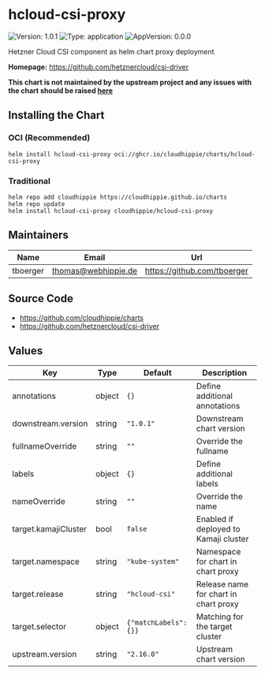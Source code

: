 # hcloud-csi-proxy

![Version: 1.0.1](https://img.shields.io/badge/Version-1.0.1-informational?style=flat-square) ![Type: application](https://img.shields.io/badge/Type-application-informational?style=flat-square) ![AppVersion: 0.0.0](https://img.shields.io/badge/AppVersion-0.0.0-informational?style=flat-square)

Hetzner Cloud CSI component as helm chart proxy deployment

**Homepage:** <https://github.com/hetznercloud/csi-driver>

**This chart is not maintained by the upstream project and any issues with the
chart should be raised [here](https://github.com/cloudhippie/charts/issues/new)**

## Installing the Chart

### OCI (Recommended)

```console
helm install hcloud-csi-proxy oci://ghcr.io/cloudhippie/charts/hcloud-csi-proxy
```

### Traditional

```console
helm repo add cloudhippie https://cloudhippie.github.io/charts
helm repo update
helm install hcloud-csi-proxy cloudhippie/hcloud-csi-proxy
```

## Maintainers

| Name | Email | Url |
| ---- | ------ | --- |
| tboerger | <thomas@webhippie.de> | <https://github.com/tboerger> |

## Source Code

* <https://github.com/cloudhippie/charts>
* <https://github.com/hetznercloud/csi-driver>

## Values

| Key | Type | Default | Description |
|-----|------|---------|-------------|
| annotations | object | `{}` | Define additional annotations |
| downstream.version | string | `"1.0.1"` | Downstream chart version |
| fullnameOverride | string | `""` | Override the fullname |
| labels | object | `{}` | Define additional labels |
| nameOverride | string | `""` | Override the name |
| target.kamajiCluster | bool | `false` | Enabled if deployed to Kamaji cluster |
| target.namespace | string | `"kube-system"` | Namespace for chart in chart proxy |
| target.release | string | `"hcloud-csi"` | Release name for chart in chart proxy |
| target.selector | object | `{"matchLabels":{}}` | Matching for the target cluster |
| upstream.version | string | `"2.16.0"` | Upstream chart version |
